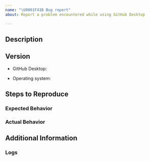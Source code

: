 ```yaml
---
name: "\U0001F41B Bug report"
about: Report a problem encountered while using GitHub Desktop

---
```


<!--
First and foremost, we’d like to thank you for taking the time to contribute to our project. Before submitting your issue, please follow these steps:

1. Familiarize yourself with our contributing guide:
	* https://github.com/desktop/desktop/blob/development/.github/CONTRIBUTING.md#contributing-to-github-desktop
2. Check if your issue (and sometimes workaround) is in the known-issues doc:
	* https://github.com/desktop/desktop/blob/development/docs/known-issues.md
3. Make sure your issue isn’t a duplicate of another issue
4. If you have made it to this step, go ahead and fill out the template below
-->

## Description
<!--
Provide a detailed description of the behavior you're seeing or the behavior you'd like to see **below** this comment.
-->


## Version
<!--
Place the version of GitHub Desktop you have installed **below** this comment. This is displayed under the 'About GitHub Desktop' menu item. If you are running from source, include the commit by running `git rev-parse HEAD` from the local repository.
-->
* GitHub Desktop:
<!--
Place the version of your operating system **below** this comment. The operating system you are running on may also help with reproducing the issue. If you are on macOS, launch 'About This Mac' and write down the OS version listed. If you are on Windows, open 'Command Prompt' and attach the output of this command: 'cmd /c ver'
-->
* Operating system:


## Steps to Reproduce
<!--
List the steps to reproduce your issue **below** this comment
ex,
1. `step 1`
2. `step 2`
3. `and so on…`
-->

### Expected Behavior
<!-- What you expected to happen -->

### Actual Behavior
<!-- What actually happens -->


## Additional Information
<!--
Place any additional information, configuration, or data that might be necessary to reproduce the issue **below** this comment.

If you have screen shots or gifs that demonstrate the issue, please include them.

If the issue involves a specific public repository, including the information about it will make it easier to recreate the issue.

If you are dealing with a performance issue or regression, attaching a Performance profile of the task will help the developers understand the runtime behavior of the application on your machine.
https://github.com/desktop/desktop/blob/development/docs/contributing/timeline-profile.md
-->

### Logs
<!--
Attach your log file (You can simply drag your file here to insert it) to this issue. Please make sure the generated link to your log file is **below** this comment section otherwise it will not appear when you submit your issue.

macOS logs accessible from the Help menu or location: `~/Library/Application Support/GitHub Desktop/logs/*.desktop.production.log`
Windows logs accessible from the Help menu or location: `%APPDATA%\GitHub Desktop\logs\*.desktop.production.log`

The log files are organized by date, so see if anything was generated for today's date.
-->
